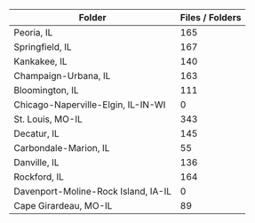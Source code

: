 | Folder                              |   Files / Folders |
|-------------------------------------|-------------------|
| Peoria, IL                          |               165 |
| Springfield, IL                     |               167 |
| Kankakee, IL                        |               140 |
| Champaign-Urbana, IL                |               163 |
| Bloomington, IL                     |               111 |
| Chicago-Naperville-Elgin, IL-IN-WI  |                 0 |
| St. Louis, MO-IL                    |               343 |
| Decatur, IL                         |               145 |
| Carbondale-Marion, IL               |                55 |
| Danville, IL                        |               136 |
| Rockford, IL                        |               164 |
| Davenport-Moline-Rock Island, IA-IL |                 0 |
| Cape Girardeau, MO-IL               |                89 |